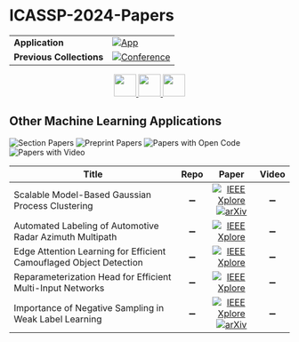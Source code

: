 # ICASSP-2024-Papers

<table>
    <tr>
        <td><strong>Application</strong></td>
        <td>
            <a href="https://huggingface.co/spaces/DmitryRyumin/NewEraAI-Papers" style="float:left;">
                <img src="https://img.shields.io/badge/🤗-NewEraAI--Papers-FFD21F.svg" alt="App" />
            </a>
        </td>
    </tr>
    <tr>
        <td><strong>Previous Collections</strong></td>
        <td>
            <a href="https://github.com/DmitryRyumin/ICASSP-2023-24-Papers/blob/main/README_2023.md">
                <img src="http://img.shields.io/badge/ICASSP-2023-0073AE.svg" alt="Conference">
            </a>
        </td>
    </tr>
</table>

<div align="center">
    <a href="https://github.com/DmitryRyumin/ICASSP-2023-24-Papers/blob/main/sections/2024/main/SLP-P17.md">
        <img src="https://cdn.jsdelivr.net/gh/DmitryRyumin/NewEraAI-Papers@main/images/left.svg" width="40" alt="" />
    </a>
    <a href="https://github.com/DmitryRyumin/ICASSP-2023-24-Papers/">
        <img src="https://cdn.jsdelivr.net/gh/DmitryRyumin/NewEraAI-Papers@main/images/home.svg" width="40" alt="" />
    </a>
    <a href="https://github.com/DmitryRyumin/ICASSP-2023-24-Papers/blob/main/sections/2024/main/SLP-P20.md">
        <img src="https://cdn.jsdelivr.net/gh/DmitryRyumin/NewEraAI-Papers@main/images/right.svg" width="40" alt="" />
    </a>
</div>


## Other Machine Learning Applications

![Section Papers](https://img.shields.io/badge/Section%20Papers-11-42BA16) ![Preprint Papers](https://img.shields.io/badge/Preprint%20Papers-2-b31b1b) ![Papers with Open Code](https://img.shields.io/badge/Papers%20with%20Open%20Code-0-1D7FBF) ![Papers with Video](https://img.shields.io/badge/Papers%20with%20Video-0-FF0000)

| **Title** | **Repo** | **Paper** | **Video** |
|-----------|:--------:|:---------:|:---------:|
| Scalable Model-Based Gaussian Process Clustering | :heavy_minus_sign: | [![IEEE Xplore](https://img.shields.io/badge/IEEE-10447983-E4A42C.svg)](https://ieeexplore.ieee.org/document/10447983) <br/> [![arXiv](https://img.shields.io/badge/arXiv-2309.07882-b31b1b.svg)](https://arxiv.org/abs/2309.07882) | :heavy_minus_sign: |
| Automated Labeling of Automotive Radar Azimuth Multipath | :heavy_minus_sign: | [![IEEE Xplore](https://img.shields.io/badge/IEEE-10446232-E4A42C.svg)](https://ieeexplore.ieee.org/document/10446232) | :heavy_minus_sign: |
| Edge Attention Learning for Efficient Camouflaged Object Detection | :heavy_minus_sign: | [![IEEE Xplore](https://img.shields.io/badge/IEEE-10448139-E4A42C.svg)](https://ieeexplore.ieee.org/document/10448139) | :heavy_minus_sign: |
| Reparameterization Head for Efficient Multi-Input Networks | :heavy_minus_sign: | [![IEEE Xplore](https://img.shields.io/badge/IEEE-10447574-E4A42C.svg)](https://ieeexplore.ieee.org/document/10447574) | :heavy_minus_sign: |
| Importance of Negative Sampling in Weak Label Learning | :heavy_minus_sign: | [![IEEE Xplore](https://img.shields.io/badge/IEEE-10447229-E4A42C.svg)](https://ieeexplore.ieee.org/document/10447229) <br/> [![arXiv](https://img.shields.io/badge/arXiv-2309.13227-b31b1b.svg)](https://arxiv.org/abs/2309.13227) | :heavy_minus_sign: |